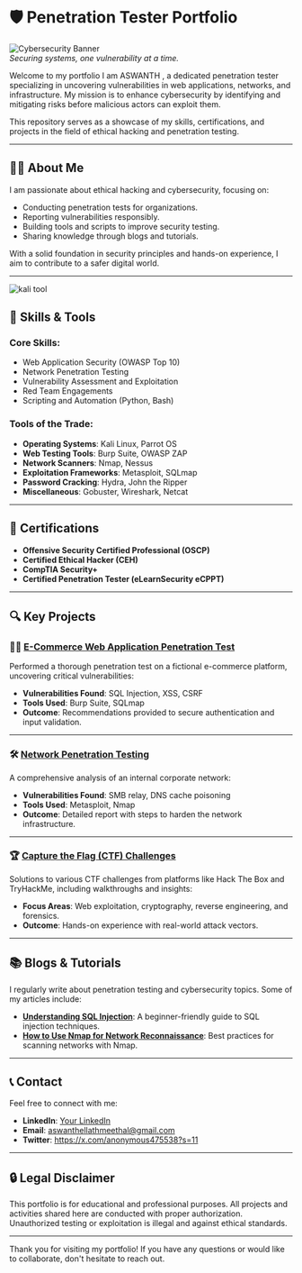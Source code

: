 # 🛡️ Penetration Tester Portfolio

![Cybersecurity Banner](https://media.licdn.com/dms/image/v2/C5112AQF9a-hvzWn8uA/article-cover_image-shrink_600_2000/article-cover_image-shrink_600_2000/0/1574956586430?e=2147483647&v=beta&t=faWAY3rdqbrJ3KRDrREWhTmkIvTYkgOw7_mnz5znMLA)  
*Securing systems, one vulnerability at a time.*

Welcome to my portfolio I am ASWANTH , a dedicated penetration tester specializing in uncovering vulnerabilities in web applications, networks, and infrastructure. My mission is to enhance cybersecurity by identifying and mitigating risks before malicious actors can exploit them.

This repository serves as a showcase of my skills, certifications, and projects in the field of ethical hacking and penetration testing.

---

## 🧑‍💻 About Me

I am passionate about ethical hacking and cybersecurity, focusing on:
- Conducting penetration tests for organizations.
- Reporting vulnerabilities responsibly.
- Building tools and scripts to improve security testing.
- Sharing knowledge through blogs and tutorials.

With a solid foundation in security principles and hands-on experience, I aim to contribute to a safer digital world.

---
![kali tool](https://media.licdn.com/dms/image/v2/D4D12AQGKf2rBFdEF-g/article-cover_image-shrink_720_1280/article-cover_image-shrink_720_1280/0/1701858479981?e=2147483647&v=beta&t=pwKiTLVOvqwxivhIgoSMcSgArbUjoLAAQWzI1F3i_aY)
## 🔧 Skills & Tools

### Core Skills:
- Web Application Security (OWASP Top 10)
- Network Penetration Testing
- Vulnerability Assessment and Exploitation
- Red Team Engagements
- Scripting and Automation (Python, Bash)

### Tools of the Trade:
- **Operating Systems**: Kali Linux, Parrot OS
- **Web Testing Tools**: Burp Suite, OWASP ZAP
- **Network Scanners**: Nmap, Nessus
- **Exploitation Frameworks**: Metasploit, SQLmap
- **Password Cracking**: Hydra, John the Ripper
- **Miscellaneous**: Gobuster, Wireshark, Netcat

---

## 📜 Certifications

- **Offensive Security Certified Professional (OSCP)**
- **Certified Ethical Hacker (CEH)**
- **CompTIA Security+**
- **Certified Penetration Tester (eLearnSecurity eCPPT)**

---

## 🔍 Key Projects

### 🕵️‍♂️ [E-Commerce Web Application Penetration Test](https://github.com/yourusername/ecommerce-pentest)
Performed a thorough penetration test on a fictional e-commerce platform, uncovering critical vulnerabilities:
- **Vulnerabilities Found**: SQL Injection, XSS, CSRF
- **Tools Used**: Burp Suite, SQLmap
- **Outcome**: Recommendations provided to secure authentication and input validation.

---

### 🛠️ [Network Penetration Testing](https://github.com/yourusername/network-pentest)
A comprehensive analysis of an internal corporate network:
- **Vulnerabilities Found**: SMB relay, DNS cache poisoning
- **Tools Used**: Metasploit, Nmap
- **Outcome**: Detailed report with steps to harden the network infrastructure.

---

### 🏆 [Capture the Flag (CTF) Challenges](https://github.com/yourusername/ctf-challenges)
Solutions to various CTF challenges from platforms like Hack The Box and TryHackMe, including walkthroughs and insights:
- **Focus Areas**: Web exploitation, cryptography, reverse engineering, and forensics.
- **Outcome**: Hands-on experience with real-world attack vectors.

---

## 📚 Blogs & Tutorials

I regularly write about penetration testing and cybersecurity topics. Some of my articles include:
- **[Understanding SQL Injection](https://github.com/yourusername/sql-injection-guide)**: A beginner-friendly guide to SQL injection techniques.
- **[How to Use Nmap for Network Reconnaissance](https://github.com/yourusername/nmap-guide)**: Best practices for scanning networks with Nmap.

---

## 📞 Contact

Feel free to connect with me:
- **LinkedIn**: [Your LinkedIn](https://www.linkedin.com/in/your-profile)
- **Email**: aswanthellathmeethal@gmail.com
- **Twitter**: https://x.com/anonymous475538?s=11

---

## 🔒 Legal Disclaimer

This portfolio is for educational and professional purposes. All projects and activities shared here are conducted with proper authorization. Unauthorized testing or exploitation is illegal and against ethical standards.

---

Thank you for visiting my portfolio! If you have any questions or would like to collaborate, don't hesitate to reach out.


